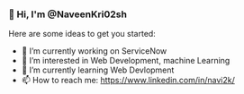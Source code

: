 ### 👋 Hi, I'm @NaveenKri02sh


Here are some ideas to get you started:

- 🔭 I’m currently working on ServiceNow
- 👀 I’m interested in Web Development, machine Learning
- 🌱 I’m currently learning Web Devlopment
- 📫 How to reach me: https://www.linkedin.com/in/navi2k/
